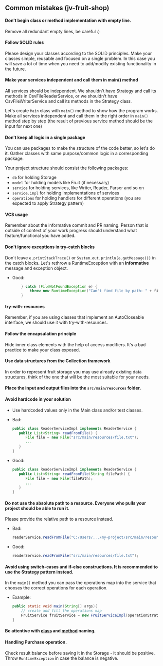 ## Common mistakes (jv-fruit-shop)

#### Don't begin class or method implementation with empty line. 
Remove all redundant empty lines, be careful :)

#### Follow SOLID rules
Please design your classes according to the SOLID principles. Make your classes simple, reusable and focused on a single problem.
In this case you will save a lot of time when you need to add/modify existing functionality in the future.

#### Make your services independent and call them in main() method
All services should be independent. 
We shouldn't have Strategy and call its methods in CsvFileReaderService, or we shouldn't have CsvFileWriterService and call its methods in the Strategy class.

Let's create `Main` class with `main()` method to show how the program works.
Make all services independent and call them in the right order in `main()` method step by step (the result of previous service method should be the input for next one)

#### Don't keep all logic in a single package
You can use packages to make the structure of the code better, so let's do it. Gather classes with same 
purpose/common logic in a corresponding package.

Your project structure should consist the following packages:
- `db` for holding Storage
- `model` for holding models like Fruit (if necessary)
- `service` for holding services, like Writer, Reader, Parser and so on
- `service.impl` for holding implementations of services
- `operations` for holding handlers for different operations (you are expected to apply Strategy pattern)

#### VCS usage
Remember about the informative commit and PR naming. Person that is outside of context of your work progress should understand
what feature/functional you have added.

#### Don't ignore exceptions in try-catch blocks
Don't leave `e.printStackTrace()` or `System.out.println(e.getMessage())` in the catch blocks. 
Let's rethrow a RuntimeException with an **informative** message and exception object.

- Good:   
    ```java
        } catch (FileNotFoundException e) {
            throw new RuntimeException("Can't find file by path: " + filePath, e);
        }
    ```
  
#### try-with-resources
Remember, if you are using classes that implement an AutoCloseable interface, we should use it with try-with-resources.

#### Follow the encapsulation principle
Hide inner class elements with the help of access modifiers. It's a bad practice to make your class exposed.

#### Use data structures from the Collection framework
In order to represent fruit storage you may use already existing data structures, think of the one that will be 
the most suitable for your needs.

#### Place the input and output files into the `src/main/resources` folder.

#### Avoid hardcode in your solution
* Use hardcoded values only in the Main class and/or test classes.  
    
- Bad:  
    ```java
    public class ReaderServiceImpl implements ReaderService {
       public List<String> readFromFile() {
          File file = new File("src/main/resources/file.txt");
          ...
       }
    }
    ```     
- Good:  
    ```java
    public class ReaderServiceImpl implements ReaderService {
       public List<String> readFromFile(String filePath) {
          File file = new File(filePath);
          ...
       }
    }
    ```

#### Do not use the absolute path to a resource. Everyone who pulls your project should be able to run it. 
Please provide the relative path to a resource instead. 
 
- Bad:  
    ```java
    readerService.readFromFile("C:/Users/.../my-project/src/main/resources/file.txt");
    ```  
    
- Good:  
    ```java
    readerService.readFromFile("src/main/resources/file.txt");
    ```
      
#### Avoid using switch-cases and if-else constructions. It is recommended to use the Strategy pattern instead. 
In the `main()` method you can pass the operations map into the service that chooses the correct operations for each operation.

- Example:  
    ```java
    public static void main(String[] args){
        // create and fill the operations map
        FruitService fruitService = new FruitServiceImpl(operationStrategies);
    }
    ```  

#### Be attentive with [class](https://mate-academy.github.io/style-guides/java/java.html#s5.2.2-class-names) and [method](https://mate-academy.github.io/style-guides/java/java.html#s5.2.3-method-names) naming. 

#### Handling Purchase operation.
Check result balance before saving it in the Storage - it should be positive. Throw `RuntimeException` in case the balance is negative.
